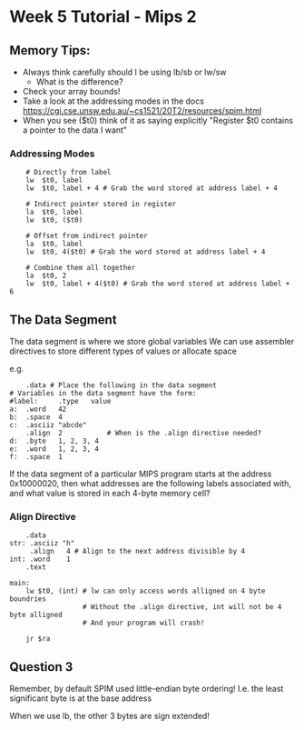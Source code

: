 # Week 5 Tutorial - Mips 2

## Memory Tips:
* Always think carefully should I be using lb/sb or lw/sw
    * What is the difference?
* Check your array bounds!
* Take a look at the addressing modes in the docs https://cgi.cse.unsw.edu.au/~cs1521/20T2/resources/spim.html
* When you see ($t0) think of it as saying explicitly "Register $t0 contains a pointer to the data I want"

### Addressing Modes
```
    # Directly from label
    lw  $t0, label
    lw  $t0, label + 4 # Grab the word stored at address label + 4

    # Indirect pointer stored in register
    la  $t0, label
    lw  $t0, ($t0)

    # Offset from indirect pointer
    la  $t0, label
    lw  $t0, 4($t0) # Grab the word stored at address label + 4

    # Combine them all together
    la  $t0, 2
    lw  $t0, label + 4($t0) # Grab the word stored at address label + 6
```

## The Data Segment

The data segment is where we store global variables
We can use assembler directives to store different types of values or allocate space

e.g.

```
    .data # Place the following in the data segment
# Variables in the data segment have the form:
#label:     .type   value
a:  .word   42
b:  .space  4
c:  .asciiz "abcde"
    .align  2           # When is the .align directive needed?
d:  .byte   1, 2, 3, 4
e:  .word   1, 2, 3, 4
f:  .space  1
```

If the data segment of a particular MIPS program starts at the address 0x10000020, 
then what addresses are the following labels associated with, 
and what value is stored in each 4-byte memory cell? 

### Align Directive

```
    .data
str: .asciiz "h"
     .align   4 # Align to the next address divisible by 4
int: .word    1
    .text

main:
    lw $t0, (int) # lw can only access words alligned on 4 byte boundries
                  # Without the .align directive, int will not be 4 byte alligned
                  # And your program will crash!

    jr $ra
```

## Question 3

Remember, by default SPIM used little-endian byte ordering!
I.e. the least significant byte is at the base address

When we use lb, the other 3 bytes are sign extended!
